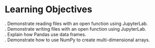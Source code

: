 # Learning Objectives
. Demonstrate reading files with an open function using JupyterLab.<br>
. Demonstrate writing files with an open function using JupyterLab.<br>
. Explain how Pandas use data frames.<br>
. Demonstrate how to use NumPy to create multi-dimensional arrays.<br>
